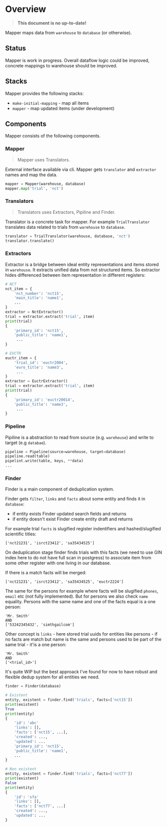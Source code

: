 # Overview

> **This document is no up-to-date!**

Mapper maps data from `warehouse` to `database` (or otherwise).

## Status

Mapper is work in progress.
Overall dataflow logic could be improved,
concrete mappings to warehouse should be improved.

## Stacks

Mapper provides the following stacks:
- `make-initial-mapping` - map all items
- `mapper` - map updated items (under development)

## Components

Mapper consists of the following components.

### Mapper

> Mapper uses Translators.

External interface available via cli.
Mapper gets `translator` and `extractor` names and map the data.

```python
mapper = Mapper(warehouse, database)
mapper.map('trial', 'nct')
```

### Translators

> Translators uses Extractors, Pipiline and Finder.

Translator is a concrete task for mapper. For example
`TrialTranslator` translates data related to trials from
`warehouse` to `database`.

```python
translator = TrialTranslator(warehouse, database, 'nct')
translator.translate()
```

### Extractors

Extractor is a bridge between ideal entity representations
and items stored in `warehouse`. It extracts unified
data from not structured items. So extractor hides differenced
between item representation in different registers:

```python
# NCT
nct_item = {
    'nct_number': 'nct15',
    'main_title': 'name1',
    ...
}
extractor = NctExtractor()
trial = extractor.extract('trial', item)
print(trial)
{
    'primary_id': 'nct15',
    'public_title': 'name1',
     ...
}

# EUCTR
euctr_item = {
    'trial_id': 'euctr2004',
    'euro_title': 'name3',
     ...
}
extractor = EuctrExtractor()
trial = extractor.extract('trial', item)
print(trial)
{
    'primary_id': 'euctr20014',
    'public_title': 'name3',
     ...
}
```

### Pipeline

Pipiline is a abstraction to read from source (e.g. `warehouse`)
and write to target (e.g `databae`).

```python
pipeline = Pipeline(source=warehouse, target=database)
pipeline.read(table)
pipelint.write(table, keys, **data)
...
```

### Finder

Finder is a main component of deduplication system.

Finder gets `filter`, `links` and `facts` about some entity
and finds it in `database`:
- if entity exists Finder updated search fields and returns
- if entity doesn't exist Finder create entity draft and returns

For example trial `facts` is slugified register indentifiers
and hashed/slugified scientific titles:
```
['nct21231', 'isrct23412', 'sa35434525']
```

On deduplication stage finder finds trials with this facts
(we need to use GIN index here to do not have full scan in postgress)
to associate item from some other register with one living in our database.

If there is a match facts will be merged:
```
['nct21231', 'isrct23412', 'sa35434525', 'euctr2224']
```

The same for the persons for example where facts will be
slugified `phones`, `email` etc (not fully implemented). But for persons
we also check `name` equality. Persons with the same name and
one of the facts equal is a one person:
```
'Mr. Smith'
AND
['53242345432', 'simthgailcom']
```

Other concept is `links` - here stored trial uuids for entities like
persons - if no facts are match but name is the same and persons
used to be part of the same trial - it'is a one person:
```
'Mr. Smith'
AND
['<trial_id>']
```

It's quite WIP but the best approack I've found for now to have
robust and flexible dedup system for all entities we need.

```python
finder = Finder(database)

# Existent
entity, existent = finder.find('trials', facts=['nct15'])
print(existent)
True
print(entity)
{
    'id': 'abc'
    'links': [],
    'facts': ['nct15', ...],
    'created': ...,
    'updated': ...
    'primary_id': 'nct15',
    'public_title': 'name1',
    ...
}

# Non existent
entity, existent = finder.find('trials', facts=['nct77'])
print(existent)
False
print(entity)
{
    'id': 'sfa'
    'links': [],
    'facts': ['nct77', ...]
    'created': ...,
    'updated': ...
}
```
